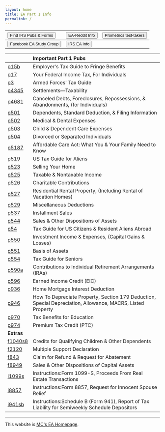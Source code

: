 ```yaml
---
layout: home
title: EA Part 1 Info
permalink: /
---
```


<script>
function buttonEA() { window.open("https://www.irs.gov/tax-professionals/enrolled-agents"); }
function buttonForms() { window.open("https://www.irs.gov/forms-instructions"); }
function buttonReddit() { window.open("https://www.reddit.com/r/enrolledagent/"); }
function buttonFB() { window.open("https://www.facebook.com/groups/eastudygroup"); }
function buttonPM() { window.open("https://www.prometric.com/test-takers/search/irs"); }
</script>

| <button onclick="buttonForms()">Find IRS Pubs & Forms</button> | <button onclick="buttonReddit()">EA-Reddit Info</button> | <button onclick="buttonPM()">Prometrics test-takers</button> |
|:-|:-|:-
|  <button onclick="buttonFB()">Facebook EA Study Group</button> | <button onclick="buttonEA()">IRS EA Info</button> |

|   | **Important Part 1 Pubs** |
|:--|:--|
| [p15b](/ea/pmd/view.p15b) | Employer's Tax Guide to Fringe Benefits |
| [p17](/ea/pmd/view.p17) | Your Federal Income Tax, For Individuals |
| [p3](/ea/pmd/view.p3) | Armed Forces' Tax Guide |
| [p4345](/ea/pmd/view.p4345) | Settlements—Taxability |
| [p4681](/ea/pmd/view.p4681) | Canceled Debts, Foreclosures, Repossessions, & Abandonments, (for Individuals) |
| [p501](/ea/pmd/view.p501) | Dependents, Standard Deduction, & Filing Information |
| [p502](/ea/pmd/view.p502) | Medical & Dental Expenses |
| [p503](/ea/pmd/view.p503) | Child & Dependent Care Expenses |
| [p504](/ea/pmd/view.p504) | Divorced or Separated Individuals |
| [p5187](/ea/pmd/view.p5187) | Affordable Care Act: What You & Your Family Need to Know |
| [p519](/ea/pmd/view.p519) | US Tax Guide for Aliens |
| [p523](/ea/pmd/view.p523) |  Selling Your Home |
| [p525](/ea/pmd/view.p525) | Taxable & Nontaxable  Income |
| [p526](/ea/pmd/view.p526) | Charitable Contributions |
| [p527](/ea/pmd/view.p527) | Residential Rental Property,  (Including Rental of Vacation Homes) |
| [p529](/ea/pmd/view.p529) | Miscellaneous Deductions |
| [p537](/ea/pmd/view.p537) | Installment Sales |
| [p544](/ea/pmd/view.p544) | Sales & Other  Dispositions of  Assets |
| [p54](/ea/pmd/view.p54) | Tax Guide for US Citizens & Resident Aliens Abroad |
| [p550](/ea/pmd/view.p550) |  Investment Income & Expenses, (Capital Gains & Losses) |
| [p551](/ea/pmd/view.p551) | Basis of Assets |
| [p554](/ea/pmd/view.p554) |  Tax Guide for Seniors |
| [p590a](/ea/pmd/view.p590a) | Contributions to Individual Retirement Arrangements (IRAs) |
| [p596](/ea/pmd/view.p596) | Earned Income Credit (EIC) |
| [p936](/ea/pmd/view.p936) | Home Mortgage Interest Deduction |
| [p946](/ea/pmd/view.p946) | How To Depreciate  Property, Section 179 Deduction, Special Depreciation, Allowance, MACRS, Listed Property |
| [p970](/ea/pmd/view.p970) | Tax Benefits for Education |
| [p974](/ea/pmd/view.p974) | Premium Tax Credit (PTC) |
| **Extras** ||
| [f1040s8](/ea/pmd/view.f1040s8) | Credits for Qualifying Children & Other Dependents |
| [f2120](/ea/pmd/view.f2120) | Multiple Support Declaration |
| [f843](/ea/pmd/view.f843) | Claim for Refund & Request for Abatement |
| [f8949](/ea/pmd/view.f8949) | Sales & Other Dispositions of Capital Assets |
| [i1099s](/ea/pmd/view.i1099s) | Instructions:Form 1099-S, Proceeds From Real Estate Transactions |
| [i8857](/ea/pmd/view.i8857) | Instructions:Form 8857,  Request for Innocent Spouse Relief |
| [i941sb](/ea/pmd/view.i941sb) | Instructions:Schedule B (Form 941), Report of Tax Liability for Semiweekly Schedule Depositors |

---

This website is [MC's EA Homepage](https://mcc-us.github.io/ea/).